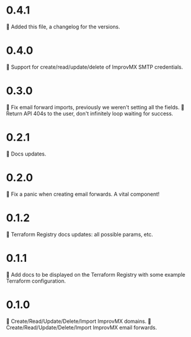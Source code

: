 # 0.4.1

📜 Added this file, a changelog for the versions.

# 0.4.0

🚀 Support for create/read/update/delete of ImprovMX SMTP credentials.

# 0.3.0

🐛 Fix email forward imports, previously we weren't setting all the fields.
🐛 Return API 404s to the user, don't infinitely loop waiting for success.

# 0.2.1

📜 Docs updates.

# 0.2.0

🐛 Fix a panic when creating email forwards. A vital component!

# 0.1.2

📜 Terraform Registry docs updates: all possible params, etc.

# 0.1.1

📜 Add docs to be displayed on the Terraform Registry with some example Terraform configuration.

# 0.1.0

🚀 Create/Read/Update/Delete/Import ImprovMX domains.
🚀 Create/Read/Update/Delete/Import ImprovMX email forwards.
